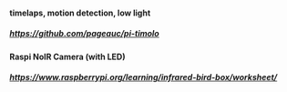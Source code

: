 

#### timelaps, motion detection, low light
##### https://github.com/pageauc/pi-timolo
#### Raspi NoIR Camera (with LED)
##### https://www.raspberrypi.org/learning/infrared-bird-box/worksheet/


